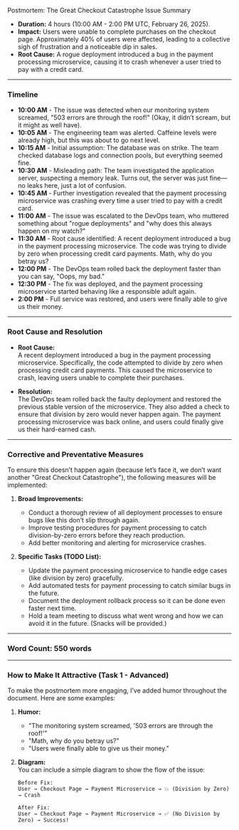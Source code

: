 Postmortem: The Great Checkout Catastrophe
Issue Summary
- **Duration:** 4 hours (10:00 AM - 2:00 PM UTC, February 26, 2025).  
- **Impact:** Users were unable to complete purchases on the checkout page. Approximately 40% of users were affected, leading to a collective sigh of frustration and a noticeable dip in sales.  
- **Root Cause:** A rogue deployment introduced a bug in the payment processing microservice, causing it to crash whenever a user tried to pay with a credit card.  

---

### **Timeline**  
- **10:00 AM** - The issue was detected when our monitoring system screamed, "503 errors are through the roof!" (Okay, it didn’t scream, but it might as well have).  
- **10:05 AM** - The engineering team was alerted. Caffeine levels were already high, but this was about to go next level.  
- **10:15 AM** - Initial assumption: The database was on strike. The team checked database logs and connection pools, but everything seemed fine.  
- **10:30 AM** - Misleading path: The team investigated the application server, suspecting a memory leak. Turns out, the server was just fine—no leaks here, just a lot of confusion.  
- **10:45 AM** - Further investigation revealed that the payment processing microservice was crashing every time a user tried to pay with a credit card.  
- **11:00 AM** - The issue was escalated to the DevOps team, who muttered something about "rogue deployments" and "why does this always happen on my watch?"  
- **11:30 AM** - Root cause identified: A recent deployment introduced a bug in the payment processing microservice. The code was trying to divide by zero when processing credit card payments. Math, why do you betray us?  
- **12:00 PM** - The DevOps team rolled back the deployment faster than you can say, "Oops, my bad."  
- **12:30 PM** - The fix was deployed, and the payment processing microservice started behaving like a responsible adult again.  
- **2:00 PM** - Full service was restored, and users were finally able to give us their money.  

---

### **Root Cause and Resolution**  
- **Root Cause:**  
  A recent deployment introduced a bug in the payment processing microservice. Specifically, the code attempted to divide by zero when processing credit card payments. This caused the microservice to crash, leaving users unable to complete their purchases.  

- **Resolution:**  
  The DevOps team rolled back the faulty deployment and restored the previous stable version of the microservice. They also added a check to ensure that division by zero would never happen again. The payment processing microservice was back online, and users could finally give us their hard-earned cash.  

---

### **Corrective and Preventative Measures**  
To ensure this doesn’t happen again (because let’s face it, we don’t want another "Great Checkout Catastrophe"), the following measures will be implemented:  

1. **Broad Improvements:**  
   - Conduct a thorough review of all deployment processes to ensure bugs like this don’t slip through again.  
   - Improve testing procedures for payment processing to catch division-by-zero errors before they reach production.  
   - Add better monitoring and alerting for microservice crashes.  

2. **Specific Tasks (TODO List):**  
   - Update the payment processing microservice to handle edge cases (like division by zero) gracefully.  
   - Add automated tests for payment processing to catch similar bugs in the future.  
   - Document the deployment rollback process so it can be done even faster next time.  
   - Hold a team meeting to discuss what went wrong and how we can avoid it in the future. (Snacks will be provided.)  

---

### **Word Count:** 550 words  

---

### **How to Make It Attractive (Task 1 - Advanced)**  
To make the postmortem more engaging, I’ve added humor throughout the document. Here are some examples:  
1. **Humor:**  
   - "The monitoring system screamed, '503 errors are through the roof!'"  
   - "Math, why do you betray us?"  
   - "Users were finally able to give us their money."  

2. **Diagram:**  
   You can include a simple diagram to show the flow of the issue:  
   ```
   Before Fix:  
   User → Checkout Page → Payment Microservice → 💥 (Division by Zero) → Crash  

   After Fix:  
   User → Checkout Page → Payment Microservice → ✅ (No Division by Zero) → Success!  
   ```

